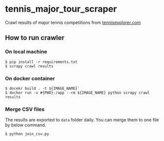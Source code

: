 # tennis_major_tour_scraper

Crawl results of major tennis competitions from [tennisexplorer.com](https://www.tennisexplorer.com/)

## How to run crawler

### On local machine

```
$ pip install -r requirements.txt
$ scrapy crawl results
```

### On docker container

```
$ docekr build . -t ${IMAGE_NAME}`
$ docker run -v #{PWD}:/app --rm ${IMAGE_NAME} python scrapy crawl results
```

### Merge CSV files

The results are exported to `data` folder daily.
You can merge them to one file by below command.

```
$ python join_csv.py
```
